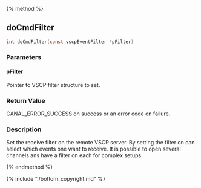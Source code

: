 
{% method %}
## doCmdFilter

```c
int doCmdFilter(const vscpEventFilter *pFilter)
```

### Parameters

#### pFilter
Pointer to VSCP filter structure to set.

### Return Value
CANAL_ERROR_SUCCESS on success or an error code on failure. 

### Description
Set the receive filter on the remote VSCP server. By setting the filter on can select which events one want to receive. It is possible to open several channels ans have a filter on each for complex setups. 

{% endmethod %}

{% include "./bottom_copyright.md" %}